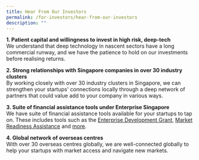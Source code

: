 ```yaml
---
title: Hear From Our Investors
permalink: /for-investors/hear-from-our-investors
description: ""
---
```


**1. Patient capital and willingness to invest in high risk, deep-tech**\
We understand that deep technology in nascent sectors have a long commercial runway, and we have the patience to hold on our investments before realising returns.

**2. Strong relationships with Singapore companies in over 30 industry clusters**\
By working closely with over 30 industry clusters in Singapore, we can strengthen your startups' connections locally through a deep network of partners that could value add to your company in various ways. 

**3. Suite of financial assistance tools under Enterprise Singapore**\
We have suite of financial assistance tools available for your startups to tap on. These includes tools such as the [Enterprise Development Grant](https://www.enterprisesg.gov.sg/financial-assistance/grants/for-local-companies/enterprise-development-grant/overview), [Market Readiness Assistance](https://www.enterprisesg.gov.sg/financial-assistance/grants/for-local-companies/market-readiness-assistance-grant) and [more](https://www.enterprisesg.gov.sg/financial-assistance/grants).

**4. Global network of overseas centres**\
With over 30 overseas centres globally, we are well-connected globally to help your startups with market access and navigate new markets.